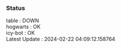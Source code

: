 ### Status


table : DOWN  
hogwarts : OK  
icy-bot : OK  
Latest Update : 2024-02-22 04:09:12.158764
